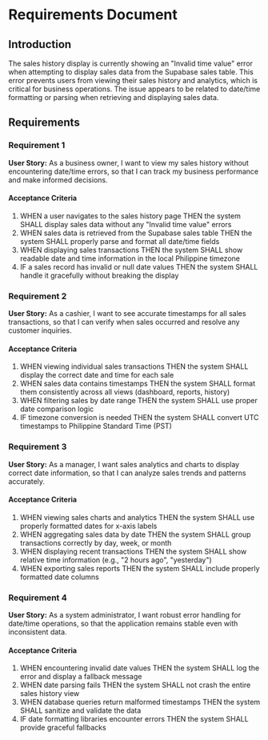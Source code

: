 # Requirements Document

## Introduction

The sales history display is currently showing an "Invalid time value" error when attempting to display sales data from the Supabase sales table. This error prevents users from viewing their sales history and analytics, which is critical for business operations. The issue appears to be related to date/time formatting or parsing when retrieving and displaying sales data.

## Requirements

### Requirement 1

**User Story:** As a business owner, I want to view my sales history without encountering date/time errors, so that I can track my business performance and make informed decisions.

#### Acceptance Criteria

1. WHEN a user navigates to the sales history page THEN the system SHALL display sales data without any "Invalid time value" errors
2. WHEN sales data is retrieved from the Supabase sales table THEN the system SHALL properly parse and format all date/time fields
3. WHEN displaying sales transactions THEN the system SHALL show readable date and time information in the local Philippine timezone
4. IF a sales record has invalid or null date values THEN the system SHALL handle it gracefully without breaking the display

### Requirement 2

**User Story:** As a cashier, I want to see accurate timestamps for all sales transactions, so that I can verify when sales occurred and resolve any customer inquiries.

#### Acceptance Criteria

1. WHEN viewing individual sales transactions THEN the system SHALL display the correct date and time for each sale
2. WHEN sales data contains timestamps THEN the system SHALL format them consistently across all views (dashboard, reports, history)
3. WHEN filtering sales by date range THEN the system SHALL use proper date comparison logic
4. IF timezone conversion is needed THEN the system SHALL convert UTC timestamps to Philippine Standard Time (PST)

### Requirement 3

**User Story:** As a manager, I want sales analytics and charts to display correct date information, so that I can analyze sales trends and patterns accurately.

#### Acceptance Criteria

1. WHEN viewing sales charts and analytics THEN the system SHALL use properly formatted dates for x-axis labels
2. WHEN aggregating sales data by date THEN the system SHALL group transactions correctly by day, week, or month
3. WHEN displaying recent transactions THEN the system SHALL show relative time information (e.g., "2 hours ago", "yesterday")
4. WHEN exporting sales reports THEN the system SHALL include properly formatted date columns

### Requirement 4

**User Story:** As a system administrator, I want robust error handling for date/time operations, so that the application remains stable even with inconsistent data.

#### Acceptance Criteria

1. WHEN encountering invalid date values THEN the system SHALL log the error and display a fallback message
2. WHEN date parsing fails THEN the system SHALL not crash the entire sales history view
3. WHEN database queries return malformed timestamps THEN the system SHALL sanitize and validate the data
4. IF date formatting libraries encounter errors THEN the system SHALL provide graceful fallbacks